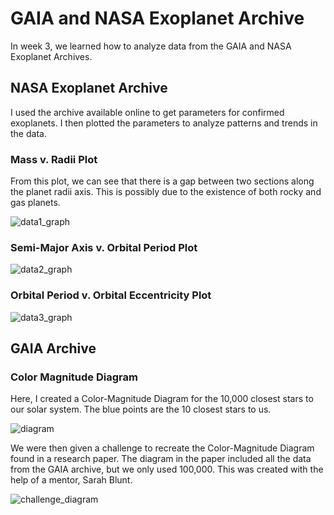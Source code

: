 # GAIA and NASA Exoplanet Archive #
In week 3, we learned how to analyze data from the GAIA and NASA Exoplanet Archives.

## NASA Exoplanet Archive ##
I used the archive available online to get parameters for confirmed exoplanets. I then plotted the parameters to analyze patterns and trends in the data.

### Mass v. Radii Plot ###

From this plot, we can see that there is a gap between two sections along the planet radii axis. This is possibly due to the existence of both rocky and gas planets.

![data1_graph](https://user-images.githubusercontent.com/39847639/45915983-4836b100-be13-11e8-9448-f1937e6bec48.png)

### Semi-Major Axis v. Orbital Period Plot ###

![data2_graph](https://user-images.githubusercontent.com/39847639/45916006-977ce180-be13-11e8-99e8-5f56be0700b3.png)

### Orbital Period v. Orbital Eccentricity Plot ###

![data3_graph](https://user-images.githubusercontent.com/39847639/45916022-ce52f780-be13-11e8-992a-194739c03cad.png)

## GAIA Archive ##

### Color Magnitude Diagram ###
Here, I created a Color-Magnitude Diagram for the 10,000 closest stars to our solar system. The blue points are the 10 closest stars to us.

![diagram](https://user-images.githubusercontent.com/39847639/45916026-d90d8c80-be13-11e8-9482-5e239583c806.png)

We were then given a challenge to recreate the Color-Magnitude Diagram found in a research paper. The diagram in the paper included all the data from the GAIA archive, but we only used 100,000. This was created with the help of a mentor, Sarah Blunt.

![challenge_diagram](https://user-images.githubusercontent.com/39847639/45922601-53c2c000-be85-11e8-8647-a454a38fed95.png)
